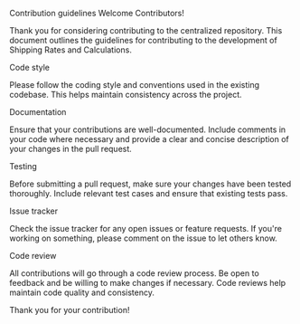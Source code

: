 Contribution guidelines
Welcome Contributors!

Thank you for considering contributing to the centralized repository. This document outlines the guidelines for contributing to the development of Shipping Rates and Calculations.

Code style

Please follow the coding style and conventions used in the existing codebase. This helps maintain consistency across the project.

Documentation

Ensure that your contributions are well-documented. Include comments in your code where necessary and provide a clear and concise description of your changes in the pull request.

Testing

Before submitting a pull request, make sure your changes have been tested thoroughly. Include relevant test cases and ensure that existing tests pass.

Issue tracker

Check the issue tracker for any open issues or feature requests. If you're working on something, please comment on the issue to let others know.

Code review

All contributions will go through a code review process. Be open to feedback and be willing to make changes if necessary. Code reviews help maintain code quality and consistency.

Thank you for your contribution!
